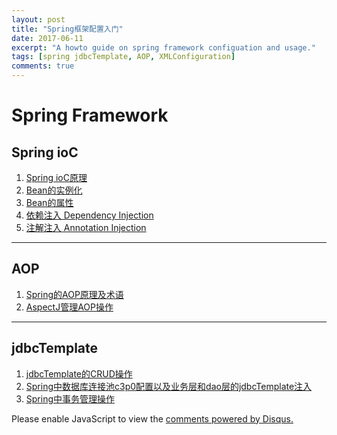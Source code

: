 ```yaml
---
layout: post
title: "Spring框架配置入门"
date: 2017-06-11
excerpt: "A howto guide on spring framework configuation and usage."
tags: [spring jdbcTemplate, AOP, XMLConfiguration]
comments: true
---
```


Spring Framework
==================
## Spring ioC
1. [Spring ioC原理](https://github.com/user3301/spring/blob/master/Spring_ioC.md)
2. [Bean的实例化](https://github.com/user3301/spring/blob/master/Bean_Instantiation.md)
3. [Bean的属性](https://github.com/user3301/spring/blob/master/Bean_Properties.md)
4. [依赖注入 Dependency Injection](https://github.com/user3301/spring/blob/master/Dependency%20Injection.md)
5. [注解注入 Annotation Injection](https://github.com/user3301/spring/blob/master/Annotation_Injection.md)
____
## AOP
1. [Spring的AOP原理及术语](https://github.com/user3301/spring4.x/blob/master/Spring_AOP.md)
 2. [AspectJ管理AOP操作](https://github.com/user3301/spring4.x/blob/master/Aspectj.md)
_____
## jdbcTemplate
1. [jdbcTemplate的CRUD操作](https://github.com/user3301/spring4.x/blob/master/jdbcTemplate.md)
2. [Spring中数据库连接池c3p0配置以及业务层和dao层的jdbcTemplate注入](https://github.com/user3301/spring4.x/blob/master/Spring_c3p0_dao.md)
3. [Spring中事务管理操作](https://github.com/user3301/spring4.x/blob/master/spring_transaction.md)

<div id="disqus_thread"></div>
<script>

/**
*  RECOMMENDED CONFIGURATION VARIABLES: EDIT AND UNCOMMENT THE SECTION BELOW TO INSERT DYNAMIC VALUES FROM YOUR PLATFORM OR CMS.
*  LEARN WHY DEFINING THESE VARIABLES IS IMPORTANT: https://disqus.com/admin/universalcode/#configuration-variables*/
/*
var disqus_config = function () {
this.page.url = PAGE_URL;  // Replace PAGE_URL with your page's canonical URL variable
this.page.identifier = PAGE_IDENTIFIER; // Replace PAGE_IDENTIFIER with your page's unique identifier variable
};
*/
(function() { // DON'T EDIT BELOW THIS LINE
var d = document, s = d.createElement('script');
s.src = 'https://user3301-github-io.disqus.com/embed.js';
s.setAttribute('data-timestamp', +new Date());
(d.head || d.body).appendChild(s);
})();
</script>
<noscript>Please enable JavaScript to view the <a href="https://disqus.com/?ref_noscript">comments powered by Disqus.</a></noscript>
                                
